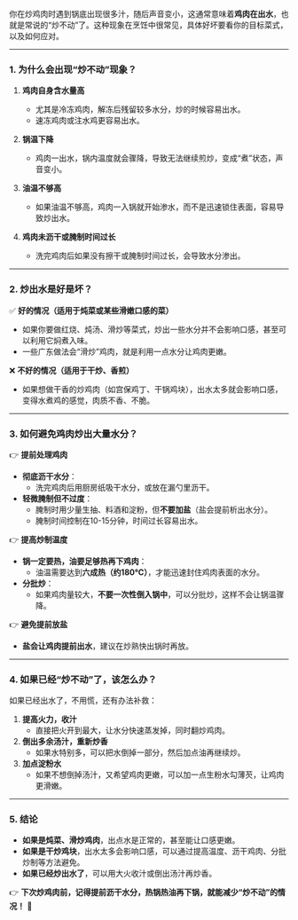你在炒鸡肉时遇到锅底出现很多汁，随后声音变小，这通常意味着**鸡肉在出水**，也就是常说的“炒不动”了。这种现象在烹饪中很常见，具体好坏要看你的目标菜式，以及如何应对。

---

### **1. 为什么会出现“炒不动”现象？**
1. **鸡肉自身含水量高**  
   - 尤其是冷冻鸡肉，解冻后残留较多水分，炒的时候容易出水。  
   - 速冻鸡肉或注水鸡更容易出水。  
   
2. **锅温下降**  
   - 鸡肉一出水，锅内温度就会骤降，导致无法继续煎炒，变成“煮”状态，声音变小。  
   
3. **油温不够高**  
   - 如果油温不够高，鸡肉一入锅就开始渗水，而不是迅速锁住表面，容易导致炒出水。  
   
4. **鸡肉未沥干或腌制时间过长**  
   - 洗完鸡肉后如果没有擦干或腌制时间过长，会导致水分渗出。  

---

### **2. 炒出水是好是坏？**
✅ **好的情况（适用于炖菜或某些滑嫩口感的菜）**
   - 如果你要做红烧、炖汤、滑炒等菜式，炒出一些水分并不会影响口感，甚至可以利用它焖煮入味。
   - 一些广东做法会“滑炒”鸡肉，就是利用一点水分让鸡肉更嫩。

❌ **不好的情况（适用于干炒、香煎）**
   - 如果想做干香的炒鸡肉（如宫保鸡丁、干锅鸡块），出水太多就会影响口感，变得水煮鸡的感觉，肉质不香、不脆。  

---

### **3. 如何避免鸡肉炒出大量水分？**
👉 **提前处理鸡肉**
- **彻底沥干水分**：  
  - 洗完鸡肉后用厨房纸吸干水分，或放在漏勺里沥干。
- **轻微腌制但不过度**：
  - 腌制时用少量生抽、料酒和淀粉，但**不要加盐**（盐会提前析出水分）。
  - 腌制时间控制在10-15分钟，时间过长容易出水。

👉 **提高炒制温度**
- **锅一定要热，油要足够热再下鸡肉**：
  - 油温需要达到**六成热（约180℃）**，才能迅速封住鸡肉表面的水分。
- **分批炒**：
  - 如果鸡肉量较大，**不要一次性倒入锅中**，可以分批炒，这样不会让锅温骤降。

👉 **避免提前放盐**
- **盐会让鸡肉提前出水**，建议在炒熟快出锅时再放。

---

### **4. 如果已经“炒不动”了，该怎么办？**
如果已经出水了，不用慌，还有办法补救：
1. **提高火力，收汁**  
   - 直接把火开到最大，让水分快速蒸发掉，同时翻炒鸡肉。  
2. **倒出多余汤汁，重新炒香**  
   - 如果水特别多，可以把水倒掉一部分，然后加点油再继续炒。  
3. **加点淀粉水**  
   - 如果不想倒掉汤汁，又希望鸡肉更嫩，可以加一点生粉水勾薄芡，让鸡肉更滑嫩。  

---

### **5. 结论**
- **如果是炖菜、滑炒鸡肉**，出点水是正常的，甚至能让口感更嫩。  
- **如果是干炒鸡块**，出水太多会影响口感，可以通过提高温度、沥干鸡肉、分批炒制等方法避免。  
- **如果已经炒出水了**，可以用大火收汁或倒出汤汁再炒香。  

👉 **下次炒鸡肉前，记得提前沥干水分，热锅热油再下锅，就能减少“炒不动”的情况！** 🚀